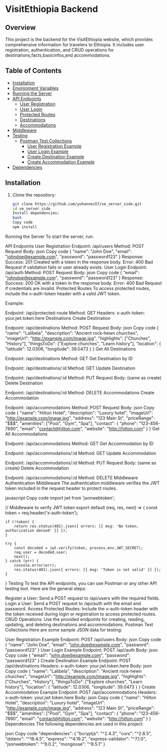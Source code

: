 # VisitEthiopia Backend

## Overview

This project is the backend for the VisitEthiopia website, which provides comprehensive information for travelers to Ethiopia. It includes user registration, authentication, and CRUD operations for destinations,facts,basicinfos,and accommodations.

## Table of Contents

- [Installation](#installation)
- [Environment Variables](#environment-variables)
- [Running the Server](#running-the-server)
- [API Endpoints](#api-endpoints)
  - [User Registration](#user-registration)
  - [User Login](#user-login)
  - [Protected Routes](#protected-routes)
  - [Destinations](#destinations)
  - [Accommodations](#accommodations)
- [Middleware](#middleware)
- [Testing](#testing)
  - [Postman Test Collections](#postman-test-collections)
    - [User Registration Example](#user-registration-example)
    - [User Login Example](#user-login-example)
    - [Create Destination Example](#create-destination-example)
    - [Create Accommodation Example](#create-accommodation-example)
- [Dependencies](#dependencies)

## Installation

1. Clone the repository:
   ```bash
   git clone https://github.com/yohannes57/ve_server_side.git
   cd ve_server_side
   Install dependencies:
   bash
   Copy code
   npm install
   ```

Running the Server
To start the server, run:

API Endpoints
User Registration
Endpoint: /api/users
Method: POST
Request Body:
json
Copy code
{
"name": "John Doe",
"email": "johndoe@example.com",
"password": "password123"
}
Response:
Success: 201 Created with a token in the response body.
Error: 400 Bad Request if validation fails or user already exists.
User Login
Endpoint: /api/auth
Method: POST
Request Body:
json
Copy code
{
"email": "johndoe@example.com",
"password": "password123"
}
Response:
Success: 200 OK with a token in the response body.
Error: 400 Bad Request if credentials are invalid.
Protected Routes
To access protected routes, include the x-auth-token header with a valid JWT token.

Example:

Endpoint: /api/protected-route
Method: GET
Headers:
x-auth-token: your.jwt.token.here
Destinations
Create Destination

Endpoint: /api/destinations
Method: POST
Request Body:
json
Copy code
{
"name": "Lalibela",
"description": "Ancient rock-hewn churches",
"imageUrl": "http://example.com/image.jpg",
"highlights": ["Churches", "History"],
"thingsToDo": ["Explore churches", "Learn history"],
"location": {
"latitude": 12.0306,
"longitude": 39.0473
}
}
Get All Destinations

Endpoint: /api/destinations
Method: GET
Get Destination by ID

Endpoint: /api/destinations/:id
Method: GET
Update Destination

Endpoint: /api/destinations/:id
Method: PUT
Request Body: (same as create)
Delete Destination

Endpoint: /api/destinations/:id
Method: DELETE
Accommodations
Create Accommodation

Endpoint: /api/accommodations
Method: POST
Request Body:
json
Copy code
{
"name": "Hilton Hotel",
"description": "Luxury hotel",
"imageUrl": "http://example.com/image.jpg",
"address": "123 Main St",
"priceRange": "$$$",
"amenities": ["Pool", "Gym", "Spa"],
"contact": {
"phone": "123-456-7890",
"email": "contact@hilton.com",
"website": "http://hilton.com"
}
}
Get All Accommodations

Endpoint: /api/accommodations
Method: GET
Get Accommodation by ID

Endpoint: /api/accommodations/:id
Method: GET
Update Accommodation

Endpoint: /api/accommodations/:id
Method: PUT
Request Body: (same as create)
Delete Accommodation

Endpoint: /api/accommodations/:id
Method: DELETE
Middleware
Authentication Middleware
The authentication middleware verifies the JWT token included in the request header to protect routes.

javascript
Copy code
import jwt from 'jsonwebtoken';

// Middleware to verify JWT token
export default (req, res, next) => {
const token = req.header('x-auth-token');

    if (!token) {
        return res.status(401).json({ errors: [{ msg: 'No token, authorization denied' }] });
    }

    try {
        const decoded = jwt.verify(token, process.env.JWT_SECRET);
        req.user = decoded.user;
        next();
    } catch (err) {
        console.error(err);
        res.status(401).json({ errors: [{ msg: 'Token is not valid' }] });
    }

}
Testing
To test the API endpoints, you can use Postman or any other API testing tool. Here are the general steps:

Register a User: Send a POST request to /api/users with the required fields.
Login a User: Send a POST request to /api/auth with the email and password.
Access Protected Routes: Include the x-auth-token header with the token received during login or registration to access protected routes.
CRUD Operations: Use the provided endpoints for creating, reading, updating, and deleting destinations and accommodations.
Postman Test Collections
Here are some sample JSON data for testing:

User Registration Example
Endpoint: POST /api/users
Body:
json
Copy code
{
"name": "John Doe",
"email": "john.doe@example.com",
"password": "password123"
}
User Login Example
Endpoint: POST /api/auth
Body:
json
Copy code
{
"email": "john.doe@example.com",
"password": "password123"
}
Create Destination Example
Endpoint: POST /api/destinations
Headers: x-auth-token: your.jwt.token.here
Body:
json
Copy code
{
"name": "Lalibela",
"description": "Ancient rock-hewn churches",
"imageUrl": "http://example.com/image.jpg",
"highlights": ["Churches", "History"],
"thingsToDo": ["Explore churches", "Learn history"],
"location": {
"latitude": 12.0306,
"longitude": 39.0473
}
}
Create Accommodation Example
Endpoint: POST /api/accommodations
Headers: x-auth-token: your.jwt.token.here
Body:
json
Copy code
{
"name": "Hilton Hotel",
"description": "Luxury hotel",
"imageUrl": "http://example.com/image.jpg",
"address": "123 Main St",
"priceRange": "$$$",
"amenities": ["Pool", "Gym", "Spa"],
"contact": {
"phone": "123-456-7890",
"email": "contact@hilton.com",
"website": "http://hilton.com"
}
}
Dependencies
The following dependencies are used in this project:

json
Copy code
"dependencies": {
"bcryptjs": "^2.4.3",
"cors": "^2.8.5",
"dotenv": "^16.4.5",
"express": "^4.19.2",
"express-validator": "^7.1.0",
"jsonwebtoken": "^9.0.2",
"mongoose": "^8.5.1"
}
